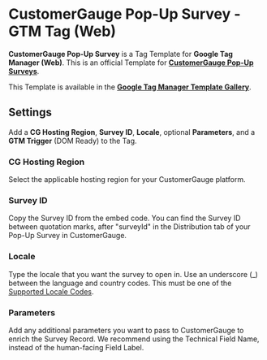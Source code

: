 # CustomerGauge Pop-Up Survey - GTM Tag (Web)
**CustomerGauge Pop-Up Survey** is a Tag Template for **Google Tag Manager (Web)**. This is an official Template for [**CustomerGauge Pop-Up Surveys**](https://support.customergauge.com/support/solutions/articles/5000878643-survey-suite-pop-up-surveys).

This Template is available in the [**Google Tag Manager Template Gallery**](https://tagmanager.google.com/gallery/).

## Settings
Add a **CG Hosting Region**, **Survey ID**, **Locale**, optional **Parameters**, and a **GTM Trigger** (DOM Ready) to the Tag.

### CG Hosting Region
Select the applicable hosting region for your CustomerGauge platform.

### Survey ID
Copy the Survey ID from the embed code. You can find the Survey ID between quotation marks, after "surveyId" in the Distribution tab of your Pop-Up Survey in CustomerGauge.

### Locale
Type the locale that you want the survey to open in. Use an underscore (_) between the language and country codes. This must be one of the [Supported Locale Codes](https://support.customergauge.com/support/solutions/articles/5000877619-locale-codes).

### Parameters
Add any additional parameters you want to pass to CustomerGauge to enrich the Survey Record. We recommend using the Technical Field Name, instead of the human-facing Field Label.